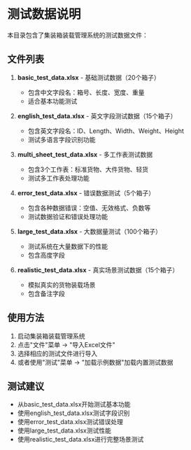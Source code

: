 # 测试数据说明

本目录包含了集装箱装载管理系统的测试数据文件：

## 文件列表

1. **basic_test_data.xlsx** - 基础测试数据（20个箱子）
   - 包含中文字段名：箱号、长度、宽度、重量
   - 适合基本功能测试

2. **english_test_data.xlsx** - 英文字段测试数据（15个箱子）
   - 包含英文字段名：ID、Length、Width、Weight、Height
   - 测试多语言字段识别功能

3. **multi_sheet_test_data.xlsx** - 多工作表测试数据
   - 包含3个工作表：标准货物、大件货物、轻货
   - 测试多工作表处理功能

4. **error_test_data.xlsx** - 错误数据测试（5个箱子）
   - 包含各种数据错误：空值、无效格式、负数等
   - 测试数据验证和错误处理功能

5. **large_test_data.xlsx** - 大数据量测试（100个箱子）
   - 测试系统在大量数据下的性能
   - 包含高度字段

6. **realistic_test_data.xlsx** - 真实场景测试数据（15个箱子）
   - 模拟真实的货物装载场景
   - 包含备注字段

## 使用方法

1. 启动集装箱装载管理系统
2. 点击"文件"菜单 → "导入Excel文件"
3. 选择相应的测试文件进行导入
4. 或者使用"测试"菜单 → "加载示例数据"加载内置测试数据

## 测试建议

- 从basic_test_data.xlsx开始测试基本功能
- 使用english_test_data.xlsx测试字段识别
- 使用error_test_data.xlsx测试错误处理
- 使用large_test_data.xlsx测试性能
- 使用realistic_test_data.xlsx进行完整场景测试
